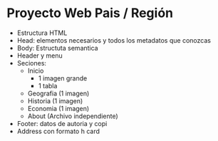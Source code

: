 # Proyecto Web Pais / Región #

- Estructura HTML
- Head: elementos necesarios y todos los metadatos que conozcas
- Body: Estructuta semantica
- Header y menu
- Seciones:
    - Inicio
        - 1 imagen grande
        - 1 tabla
    - Geografia (1 imagen)
    - Historia (1 imagen)
    - Economia (1 imagen)
    - About (Archivo independiente)
- Footer: datos de autoria y copi
- Address con formato h card